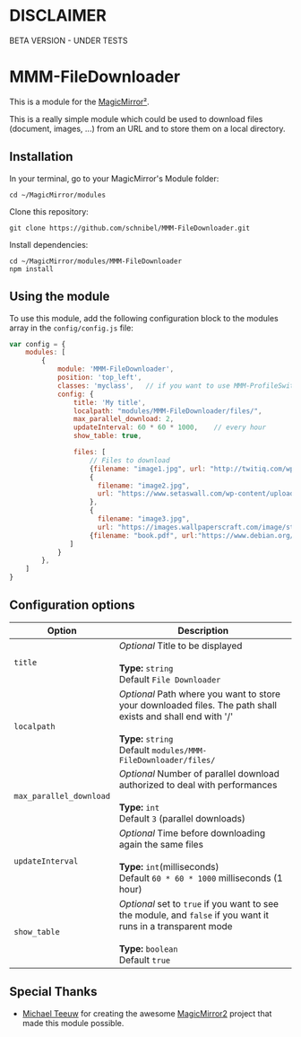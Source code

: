 # DISCLAIMER
BETA VERSION - UNDER TESTS

# MMM-FileDownloader

This is a module for the [MagicMirror²](https://github.com/MichMich/MagicMirror/).

This is a really simple module which could be used to download files (document, images, ...) from an URL and to store them on a local directory.

## Installation

In your terminal, go to your MagicMirror's Module folder:
````
cd ~/MagicMirror/modules
````

Clone this repository:
````
git clone https://github.com/schnibel/MMM-FileDownloader.git
````

Install dependencies: 
````
cd ~/MagicMirror/modules/MMM-FileDownloader
npm install
````


## Using the module

To use this module, add the following configuration block to the modules array in the `config/config.js` file:
```js
var config = {
    modules: [
        {
            module: 'MMM-FileDownloader',
            position: 'top_left',
            classes: 'myclass',   // if you want to use MMM-ProfileSwitcher
            config: {
                title: 'My title',
                localpath: "modules/MMM-FileDownloader/files/",
                max_parallel_download: 2,
                updateInterval: 60 * 60 * 1000,    // every hour
                show_table: true,

                files: [
                    // Files to download
                    {filename: "image1.jpg", url: "http://twitiq.com/wp-content/uploads/2017/05/sky.jpg"},
                    {
                      filename: "image2.jpg", 
                      url: "https://www.setaswall.com/wp-content/uploads/2017/03/Milky-Way-Stars-Space-Wallpaper-1920x1180.jpg"
                    },
                    {
                      filename: "image3.jpg", 
                      url: "https://images.wallpaperscraft.com/image/starry_sky_tree_milky_way_radiance_120245_7952x5304.jpg"},
                    {filename: "book.pdf", url:"https://www.debian.org/doc/manuals/debian-reference/debian-reference.en.pdf"},
               ]
            }
        },
    ]
}
```

## Configuration options

| Option                  | Description
|------------------------ |-----------
| `title`                 | *Optional* Title to be displayed <br><br>**Type:** `string`  <br>Default `File Downloader`
| `localpath`             | *Optional* Path where you want to store your downloaded files. The path shall exists and shall end with '/' <br><br>**Type:** `string`  <br>Default `modules/MMM-FileDownloader/files/`
| `max_parallel_download` | *Optional* Number of parallel download authorized to deal with performances <br><br>**Type:** `int` <br>Default `3` (parallel downloads)
| `updateInterval`        | *Optional* Time before downloading again the same files <br><br>**Type:** `int`(milliseconds) <br>Default `60 * 60 * 1000` milliseconds (1 hour)
| `show_table`            | *Optional* set to `true` if you want to see the module, and `false` if you want it runs in a transparent mode <br><br>**Type:** `boolean` <br>Default `true`

## Special Thanks
- [Michael Teeuw](https://github.com/MichMich) for creating the awesome [MagicMirror2](https://github.com/MichMich/MagicMirror/tree/develop) project that made this module possible.

